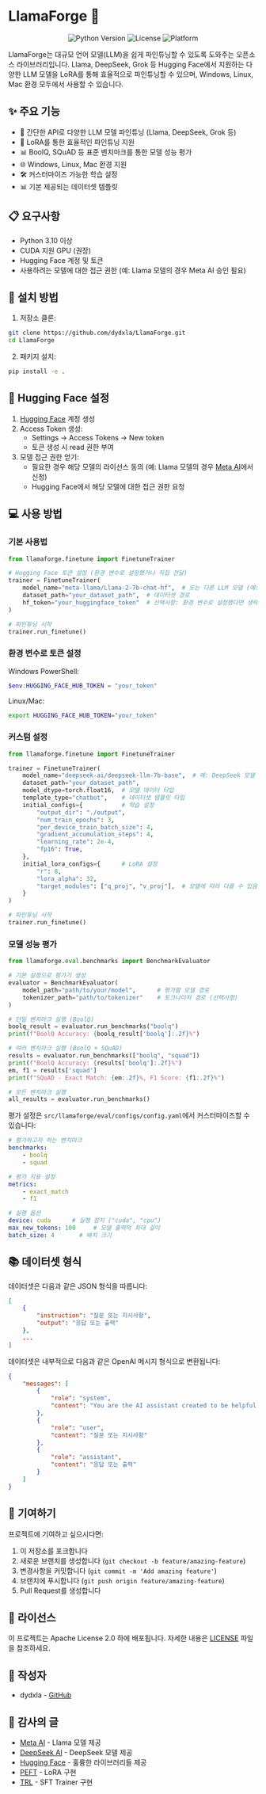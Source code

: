 # LlamaForge 🦙

<div align="center">

![Python Version](https://img.shields.io/badge/python-3.10%2B-blue)
![License](https://img.shields.io/badge/license-Apache%202.0-green)
![Platform](https://img.shields.io/badge/platform-Windows%20%7C%20Linux%20%7C%20Mac-blue)

</div>

LlamaForge는 대규모 언어 모델(LLM)을 쉽게 파인튜닝할 수 있도록 도와주는 오픈소스 라이브러리입니다. Llama, DeepSeek, Grok 등 Hugging Face에서 지원하는 다양한 LLM 모델을 LoRA를 통해 효율적으로 파인튜닝할 수 있으며, Windows, Linux, Mac 환경 모두에서 사용할 수 있습니다.

## ✨ 주요 기능

- 🚀 간단한 API로 다양한 LLM 모델 파인튜닝 (Llama, DeepSeek, Grok 등)
- 🔧 LoRA를 통한 효율적인 파인튜닝 지원
- 📊 BoolQ, SQuAD 등 표준 벤치마크를 통한 모델 성능 평가
- 🌐 Windows, Linux, Mac 환경 지원
- 🛠️ 커스터마이즈 가능한 학습 설정
- 📊 기본 제공되는 데이터셋 템플릿

## 📋 요구사항

- Python 3.10 이상
- CUDA 지원 GPU (권장)
- Hugging Face 계정 및 토큰
- 사용하려는 모델에 대한 접근 권한 (예: Llama 모델의 경우 Meta AI 승인 필요)

## 🚀 설치 방법

1. 저장소 클론:
```bash
git clone https://github.com/dydxla/LlamaForge.git
cd LlamaForge
```

2. 패키지 설치:
```bash
pip install -e .
```

## 🔑 Hugging Face 설정

1. [Hugging Face](https://huggingface.co/) 계정 생성
2. Access Token 생성:
   - Settings → Access Tokens → New token
   - 토큰 생성 시 read 권한 부여
3. 모델 접근 권한 얻기:
   - 필요한 경우 해당 모델의 라이선스 동의 (예: Llama 모델의 경우 [Meta AI](https://ai.meta.com/llama/)에서 신청)
   - Hugging Face에서 해당 모델에 대한 접근 권한 요청

## 💻 사용 방법

### 기본 사용법

```python
from llamaforge.finetune import FinetuneTrainer

# Hugging Face 토큰 설정 (환경 변수로 설정했거나 직접 전달)
trainer = FinetuneTrainer(
    model_name="meta-llama/Llama-2-7b-chat-hf",  # 또는 다른 LLM 모델 (예: deepseek-ai/deepseek-llm-7b-base)
    dataset_path="your_dataset_path",  # 데이터셋 경로
    hf_token="your_huggingface_token"  # 선택사항: 환경 변수로 설정했다면 생략 가능
)

# 파인튜닝 시작
trainer.run_finetune()
```

### 환경 변수로 토큰 설정

Windows PowerShell:
```powershell
$env:HUGGING_FACE_HUB_TOKEN = "your_token"
```

Linux/Mac:
```bash
export HUGGING_FACE_HUB_TOKEN="your_token"
```

### 커스텀 설정

```python
from llamaforge.finetune import FinetuneTrainer

trainer = FinetuneTrainer(
    model_name="deepseek-ai/deepseek-llm-7b-base",  # 예: DeepSeek 모델
    dataset_path="your_dataset_path",
    model_dtype=torch.float16,  # 모델 데이터 타입
    template_type="chatbot",    # 데이터셋 템플릿 타입
    initial_configs={           # 학습 설정
        "output_dir": "./output",
        "num_train_epochs": 3,
        "per_device_train_batch_size": 4,
        "gradient_accumulation_steps": 4,
        "learning_rate": 2e-4,
        "fp16": True,
    },
    initial_lora_configs={      # LoRA 설정
        "r": 8,
        "lora_alpha": 32,
        "target_modules": ["q_proj", "v_proj"],  # 모델에 따라 다를 수 있음
    }
)

# 파인튜닝 시작
trainer.run_finetune()
```

### 모델 성능 평가

```python
from llamaforge.eval.benchmarks import BenchmarkEvaluator

# 기본 설정으로 평가기 생성
evaluator = BenchmarkEvaluator(
    model_path="path/to/your/model",      # 평가할 모델 경로
    tokenizer_path="path/to/tokenizer"    # 토크나이저 경로 (선택사항)
)

# 단일 벤치마크 실행 (BoolQ)
boolq_result = evaluator.run_benchmarks("boolq")
print(f"BoolQ Accuracy: {boolq_result['boolq']:.2f}%")

# 여러 벤치마크 실행 (BoolQ + SQuAD)
results = evaluator.run_benchmarks(["boolq", "squad"])
print(f"BoolQ Accuracy: {results['boolq']:.2f}%")
em, f1 = results['squad']
print(f"SQuAD - Exact Match: {em:.2f}%, F1 Score: {f1:.2f}%")

# 모든 벤치마크 실행
all_results = evaluator.run_benchmarks()
```

평가 설정은 `src/llamaforge/eval/configs/config.yaml`에서 커스터마이즈할 수 있습니다:
```yaml
# 평가하고자 하는 벤치마크
benchmarks:
    - boolq
    - squad

# 평가 지표 설정
metrics:
    - exact_match
    - f1

# 실행 옵션
device: cuda      # 실행 장치 ("cuda", "cpu")
max_new_tokens: 100     # 모델 출력의 최대 길이
batch_size: 4       # 배치 크기
```

## 📚 데이터셋 형식

데이터셋은 다음과 같은 JSON 형식을 따릅니다:

```json
[
    {
        "instruction": "질문 또는 지시사항",
        "output": "응답 또는 출력"
    },
    ...
]
```

데이터셋은 내부적으로 다음과 같은 OpenAI 메시지 형식으로 변환됩니다:
```json
{
    "messages": [
        {
            "role": "system",
            "content": "You are the AI assistant created to be helpful and honest. Your knowledge spans a wide range of topics, allowing you to engage in substantive conversations and provide analysis on complex subjects."
        },
        {
            "role": "user",
            "content": "질문 또는 지시사항"
        },
        {
            "role": "assistant",
            "content": "응답 또는 출력"
        }
    ]
}
```

## 🤝 기여하기

프로젝트에 기여하고 싶으시다면:

1. 이 저장소를 포크합니다
2. 새로운 브랜치를 생성합니다 (`git checkout -b feature/amazing-feature`)
3. 변경사항을 커밋합니다 (`git commit -m 'Add amazing feature'`)
4. 브랜치에 푸시합니다 (`git push origin feature/amazing-feature`)
5. Pull Request를 생성합니다

## 📄 라이선스

이 프로젝트는 Apache License 2.0 하에 배포됩니다. 자세한 내용은 [LICENSE](LICENSE) 파일을 참조하세요.

## 👥 작성자

- dydxla - [GitHub](https://github.com/dydxla)

## 🙏 감사의 글

- [Meta AI](https://ai.meta.com/) - Llama 모델 제공
- [DeepSeek AI](https://deepseek.ai/) - DeepSeek 모델 제공
- [Hugging Face](https://huggingface.co/) - 훌륭한 라이브러리들 제공
- [PEFT](https://github.com/huggingface/peft) - LoRA 구현
- [TRL](https://github.com/huggingface/trl) - SFT Trainer 구현